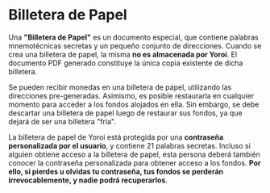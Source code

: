 # Billetera de Papel

Una **"Billetera de Papel"** es un documento especial, que contiene palabras mnemotécnicas secretas y un pequeño conjunto de direcciones. Cuando se crea una billetera de papel, la misma **no es almacenada por Yoroi**. El documento PDF generado constituye la única copia existente de dicha billetera.

Se pueden recibir monedas en una billetera de papel, utilizando las direcciones pre-generadas. Asimismo, es posible restaurarla en cualquier momento para acceder a los fondos alojados en ella. Sin embargo, se debe descartar una billetera de papel luego de restaurar sus fondos, ya que dejará de ser una billetera "fría".

La billetera de papel de Yoroi está protegida por una **contraseña personalizada por el usuario**, y contiene 21 palabras secretas. Incluso si alguien obtiene acceso a la billetera de papel, esta persona deberá también conocer la contraseña personalizada para obtener acceso a los fondos. **Por ello, si pierdes u olvidas tu contraseña, tus fondos se perderán irrevocablemente, y nadie podrá recuperarlos**.
